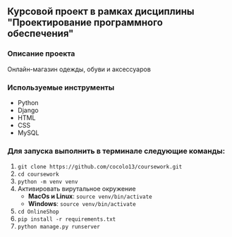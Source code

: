 ## __Курсовой проект в рамках дисциплины "Проектирование программного обеспечения"__

### Описание проекта
Онлайн-магазин одежды, обуви и аксессуаров

### Используемые инструменты
* Python
* Django
* HTML
* CSS
* MySQL
### Для запуска выполнить в терминале следующие команды:
1. `git clone https://github.com/cocolo13/coursework.git`
2. `cd coursework `
3. `python -m venv venv`
4. Активировать вирутальное окружение
   * __MacOs и Linux__: `source venv/bin/activate`
   * __Windows__: `source venv/bin/activate`
5. `cd OnlineShop`
6. `pip install -r requirements.txt`
7. `python manage.py runserver`
